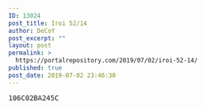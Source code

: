 ```yaml
---
ID: 13024
post_title: Iroi 52/14
author: DeCoY
post_excerpt: ""
layout: post
permalink: >
  https://portalrepository.com/2019/07/02/iroi-52-14/
published: true
post_date: 2019-07-02 23:46:30
---
```

<pre>106C02BA245C</pre>